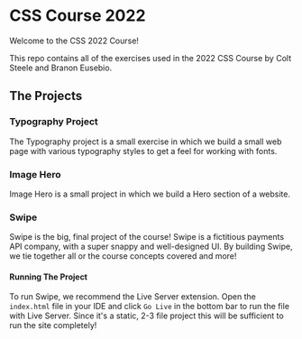 # CSS Course 2022

Welcome to the CSS 2022 Course!

This repo contains all of the exercises used in the 2022 CSS Course by Colt Steele and Branon Eusebio.

## The Projects

### Typography Project

The Typography project is a small exercise in which we build a small web page with various typography styles to get a feel for working with fonts.

### Image Hero

Image Hero is a small project in which we build a Hero section of a website.

### Swipe

Swipe is the big, final project of the course! Swipe is a fictitious payments API company, with a super snappy and well-designed UI. By building Swipe, we tie together all or the course concepts covered and more!

#### Running The Project

To run Swipe, we recommend the Live Server extension. Open the `index.html` file in your IDE and click `Go Live` in the bottom bar to run the file with Live Server. Since it's a static, 2-3 file project this will be sufficient to run the site completely!
